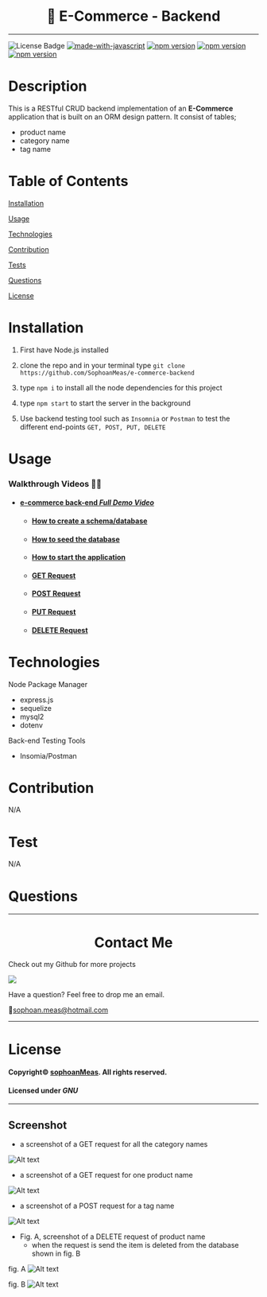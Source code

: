 
<h1 align="center">🛒 E-Commerce - Backend</h1>

---

![License Badge](https://img.shields.io/github/license/sophoanMeas/professional-readme-generator?&logo=GNU)
[![made-with-javascript](https://img.shields.io/badge/Made%20with-JavaScript-1f425f.svg)](https://www.javascript.com)
[![npm version](https://badgen.net/npm/v/express)](https://npmjs.org/package/express)
[![npm version](https://badgen.net/npm/v/sequelize)](https://sequelize.org/)
[![npm version](https://img.shields.io/npm/v/mysql2.svg)](https://www.npmjs.com/package/mysql2)
# Description

This is a RESTful CRUD backend implementation of an __E-Commerce__ application that is built on an ORM design pattern. It consist of tables; 
* product name
* category name
* tag name

# Table of Contents

[Installation](#installation)

[Usage](#usage)

[Technologies](#technologies)

[Contribution](#contribution)

[Tests](#test)

[Questions](#questions)

[License](#license)

# Installation

1. First have Node.js installed
2. clone the repo and in your terminal type `git clone https://github.com/SophoanMeas/e-commerce-backend`
3. type `npm i` to install all the node dependencies for this project
4. type `npm start` to start the server in the background

5. Use backend testing tool such as `Insomnia` or `Postman` to test the different end-points `GET, POST, PUT, DELETE` 

# Usage

### Walkthrough Videos 🎥🎥

* <a href="https://drive.google.com/file/d/1Yio4a2NCtjSie56OiidzV1L5WCcKtorV/view?usp=sharing" target="_blank"><h4>e-commerce back-end *Full Demo Video*</a>
    * <a href="https://drive.google.com/file/d/1YRpjN5Kslc5Fp_D-DT1aR9gHcU3YwI10/view?usp=sharing" target="_blank"><h4> How to create a schema/database</a>
    * <a href="https://drive.google.com/file/d/16ETt61P1puspGUCmFMXgGdu7jmhyz9Im/view?usp=sharing" target="_blank"><h4> How to seed the database</a>
    * <a href="https://drive.google.com/file/d/1wJE28SU9PxEd5GBQ2EPIPZ5bu-RjDmBW/view?usp=sharing" target="_blank"><h4> How to start the application</a>
    * <a href="https://drive.google.com/file/d/1juY8LXI_kDLa3p0a4cAKNnMk60F87a4O/view?usp=sharing" target="_blank"><h4> GET Request</a>
    * <a href="https://drive.google.com/file/d/1_2jgsr1TLf56neCy1kO0otcBE5DhQ9XE/view?usp=sharing" target="_blank"><h4> POST Request</a>
    * <a href="https://drive.google.com/file/d/1-gIojzZiP-HCmEqmZW7l5Wb_vcLgCVm4/view?usp=sharing" target="_blank"><h4> PUT Request</a>
    * <a href="https://drive.google.com/file/d/1BFVMOOZVC_Z0gJiT_XbDCZKxy3_BdmuE/view?usp=sharing" target="_blank"><h4> DELETE Request</a>


# Technologies
Node Package Manager
* express.js
* sequelize
* mysql2
* dotenv

Back-end Testing Tools
* Insomia/Postman

# Contribution

N/A

# Test

N/A


# Questions

---

<h1 align="center">Contact Me</h1>


Check out my Github for more projects

[![](https://img.shields.io/badge/github-blue?style=for-the-badge)](https://github.com/sophoanMeas)

Have a question? Feel free to drop me an email.

📧[sophoan.meas@hotmail.com](mailto:sophoan.meas@hotmail.com)

---

# License

#### Copyright© [sophoanMeas](https://github.com/sophoanMeas). All rights reserved.
#### Licensed under *GNU*

---

## Screenshot

* a screenshot of a GET request for all the category names

![Alt text](./assets/images/postman_screenshot.png)

* a screenshot of a GET request for one product name

![Alt text](./assets/images/postman_screenshot_get_one.png)

* a screenshot of a POST request for a tag name

![Alt text](./assets/images/postman_screenshot_post.png)

* Fig. A, screenshot of a DELETE request of product name
    * when the request is send the item is deleted from the database shown in fig. B

fig. A
![Alt text](./assets/images/postman_screenshot_delete.png)

fig. B
![Alt text](./assets/images/postman_screenshot_delete_2.png)
